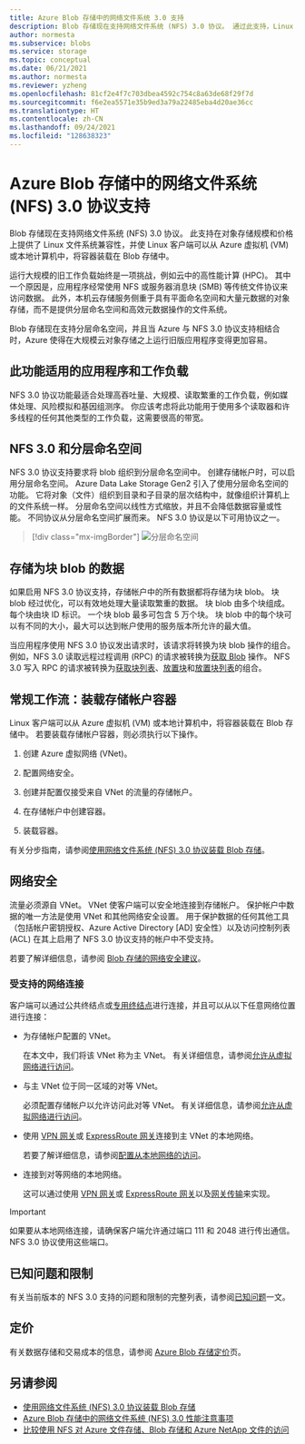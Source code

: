 ```yaml
---
title: Azure Blob 存储中的网络文件系统 3.0 支持
description: Blob 存储现在支持网络文件系统 (NFS) 3.0 协议。 通过此支持，Linux 客户端可以从 Azure 虚拟机 (VM) 或本地运行的计算机中，将容器装载在 Blob 存储中。
author: normesta
ms.subservice: blobs
ms.service: storage
ms.topic: conceptual
ms.date: 06/21/2021
ms.author: normesta
ms.reviewer: yzheng
ms.openlocfilehash: 81cf2e4f7c703dbea4592c754c8a63de68f29f7d
ms.sourcegitcommit: f6e2ea5571e35b9ed3a79a22485eba4d20ae36cc
ms.translationtype: HT
ms.contentlocale: zh-CN
ms.lasthandoff: 09/24/2021
ms.locfileid: "128638323"
---
```

# <a name="network-file-system-nfs-30-protocol-support-in-azure-blob-storage"></a>Azure Blob 存储中的网络文件系统 (NFS) 3.0 协议支持

Blob 存储现在支持网络文件系统 (NFS) 3.0 协议。 此支持在对象存储规模和价格上提供了 Linux 文件系统兼容性，并使 Linux 客户端可以从 Azure 虚拟机 (VM) 或本地计算机中，将容器装载在 Blob 存储中。

运行大规模的旧工作负载始终是一项挑战，例如云中的高性能计算 (HPC)。 其中一个原因是，应用程序经常使用 NFS 或服务器消息块 (SMB) 等传统文件协议来访问数据。 此外，本机云存储服务侧重于具有平面命名空间和大量元数据的对象存储，而不是提供分层命名空间和高效元数据操作的文件系统。

Blob 存储现在支持分层命名空间，并且当 Azure 与 NFS 3.0 协议支持相结合时，Azure 使得在大规模云对象存储之上运行旧版应用程序变得更加容易。

## <a name="applications-and-workloads-suited-for-this-feature"></a>此功能适用的应用程序和工作负载

NFS 3.0 协议功能最适合处理高吞吐量、大规模、读取繁重的工作负载，例如媒体处理、风险模拟和基因组测序。 你应该考虑将此功能用于使用多个读取器和许多线程的任何其他类型的工作负载，这需要很高的带宽。

## <a name="nfs-30-and-the-hierarchical-namespace"></a>NFS 3.0 和分层命名空间

NFS 3.0 协议支持要求将 blob 组织到分层命名空间中。 创建存储帐户时，可以启用分层命名空间。 Azure Data Lake Storage Gen2 引入了使用分层命名空间的功能。 它将对象（文件）组织到目录和子目录的层次结构中，就像组织计算机上的文件系统一样。 分层命名空间以线性方式缩放，并且不会降低数据容量或性能。 不同协议从分层命名空间扩展而来。 NFS 3.0 协议是以下可用协议之一。

> [!div class="mx-imgBorder"]
> ![分层命名空间](./media/network-protocol-support/hierarchical-namespace-and-nfs-support.png)

## <a name="data-stored-as-block-blobs"></a>存储为块 blob 的数据

如果启用 NFS 3.0 协议支持，存储帐户中的所有数据都将存储为块 blob。 块 blob 经过优化，可以有效地处理大量读取繁重的数据。 块 blob 由多个块组成。 每个块由块 ID 标识。 一个块 blob 最多可包含 5 万个块。 块 blob 中的每个块可以有不同的大小，最大可以达到帐户使用的服务版本所允许的最大值。

当应用程序使用 NFS 3.0 协议发出请求时，该请求将转换为块 blob 操作的组合。 例如，NFS 3.0 读取远程过程调用 (RPC) 的请求被转换为[获取 Blob](/rest/api/storageservices/get-blob) 操作。 NFS 3.0 写入 RPC 的请求被转换为[获取块列表](/rest/api/storageservices/get-block-list)、[放置块](/rest/api/storageservices/put-block)和[放置块列表](/rest/api/storageservices/put-block-list)的组合。

## <a name="general-workflow-mounting-a-storage-account-container"></a>常规工作流：装载存储帐户容器

Linux 客户端可以从 Azure 虚拟机 (VM) 或本地计算机中，将容器装载在 Blob 存储中。 若要装载存储帐户容器，则必须执行以下操作。

1. 创建 Azure 虚拟网络 (VNet)。

2. 配置网络安全。

3. 创建并配置仅接受来自 VNet 的流量的存储帐户。

4. 在存储帐户中创建容器。

5. 装载容器。

有关分步指南，请参阅[使用网络文件系统 (NFS) 3.0 协议装载 Blob 存储](network-file-system-protocol-support-how-to.md)。

## <a name="network-security"></a>网络安全

流量必须源自 VNet。 VNet 使客户端可以安全地连接到存储帐户。 保护帐户中数据的唯一方法是使用 VNet 和其他网络安全设置。 用于保护数据的任何其他工具（包括帐户密钥授权、Azure Active Directory [AD] 安全性）以及访问控制列表 (ACL) 在其上启用了 NFS 3.0 协议支持的帐户中不受支持。

若要了解详细信息，请参阅 [Blob 存储的网络安全建议](security-recommendations.md#networking)。

### <a name="supported-network-connections"></a>受支持的网络连接

客户端可以通过公共终结点或[专用终结点](../common/storage-private-endpoints.md)进行连接，并且可以从以下任意网络位置进行连接：

- 为存储帐户配置的 VNet。

  在本文中，我们将该 VNet 称为主 VNet。 有关详细信息，请参阅[允许从虚拟网络进行访问](../common/storage-network-security.md#grant-access-from-a-virtual-network)。

- 与主 VNet 位于同一区域的对等 VNet。

  必须配置存储帐户以允许访问此对等 VNet。 有关详细信息，请参阅[允许从虚拟网络进行访问](../common/storage-network-security.md#grant-access-from-a-virtual-network)。

- 使用 [VPN 网关](../../vpn-gateway/vpn-gateway-about-vpngateways.md)或 [ExpressRoute 网关](../../expressroute/expressroute-howto-add-gateway-portal-resource-manager.md)连接到主 VNet 的本地网络。

  若要了解详细信息，请参阅[配置从本地网络的访问](../common/storage-network-security.md#configuring-access-from-on-premises-networks)。

- 连接到对等网络的本地网络。

  这可以通过使用 [VPN 网关](../../vpn-gateway/vpn-gateway-about-vpngateways.md)或 [ExpressRoute 网关](../../expressroute/expressroute-howto-add-gateway-portal-resource-manager.md)以及[网关传输](/azure/architecture/reference-architectures/hybrid-networking/vnet-peering#gateway-transit)来实现。

> [!IMPORTANT]
> 如果要从本地网络连接，请确保客户端允许通过端口 111 和 2048 进行传出通信。 NFS 3.0 协议使用这些端口。

<a id="azure-storage-features-not-yet-supported"></a>

## <a name="known-issues-and-limitations"></a>已知问题和限制

有关当前版本的 NFS 3.0 支持的问题和限制的完整列表，请参阅[已知问题](network-file-system-protocol-known-issues.md)一文。

## <a name="pricing"></a>定价

有关数据存储和交易成本的信息，请参阅 [Azure Blob 存储定价](https://azure.microsoft.com/pricing/details/storage/blobs/)页。

## <a name="see-also"></a>另请参阅

- [使用网络文件系统 (NFS) 3.0 协议装载 Blob 存储](network-file-system-protocol-support-how-to.md)
- [Azure Blob 存储中的网络文件系统 (NFS) 3.0 性能注意事项](network-file-system-protocol-support-performance.md)
- [比较使用 NFS 对 Azure 文件存储、Blob 存储和 Azure NetApp 文件的访问](../common/nfs-comparison.md)
